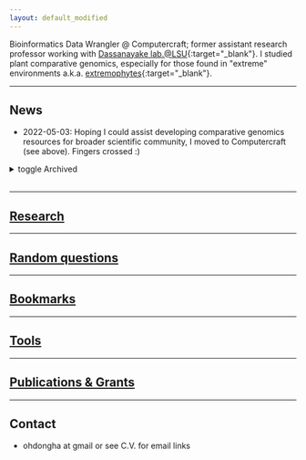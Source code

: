 ```yaml
---
layout: default_modified
---
```

Bioinformatics Data Wrangler @ Computercraft; former assistant research professor working with [Dassanayake lab.@LSU](https://www.lsugenomics.org/){:target="_blank"}. I studied plant comparative genomics, especially for those found in "extreme" environments a.k.a. [extremophytes](https://extremeplants.org/what-is-an-extremophyte/){:target="_blank"}.

___
## News 

- 2022-05-03: Hoping I could assist developing comparative genomics resources for broader scientific community, I moved to Computercraft (see above). Fingers crossed :)

<details markdown=1><summary markdown="span"> toggle Archived </summary>
- 2022-05-02: The pandemic-long collaboration, studying a [fascinating innovation in extremophyte root growth strategy under stress](https://www.cnn.com/2022/05/02/world/extreme-plants-stress-climate-scn/index.html){:target="_blank"}, was published in [_Nat Plants_](https://doi.org/10.1038/s41477-022-01139-5){:target="_blank"}. I focused on providing a framework for comparative DAP- and RNA-seq analyses (see [short tweetorial](https://twitter.com/inspirace/status/1525834604351037440){:target="_blank"}).

- 2022-01-10: I presented [Phylogenetically informed Profiling (PiP)](https://github.com/dinnenylab/BrassicaceaeGRN){:target="_blank"}, an attempt to identify functions with lineage(s)-specific GRN modifications, at the "virtual" [Plant & Animal Genome Conference (PAGXXIX)](https://pag.confex.com/pag/xxix/meetingapp.cgi/Paper/43553){:target="_blank"}, Arabidopsis Informatics workshop (see [re-recorded talk](https://www.youtube.com/watch?v=zR9b0oKNfiM){:target="_blank"}).

- 2021-11-28: The [first draft genome of _Phragmites australis_ (common reed)](https://genomevolution.org/coge/GenomeInfo.pl?gid=59768){:target="_blank"} was published in [_Mol Ecol_](https://doi.org/10.1111/mec.16293){:target="_blank"} :) Fun collaboration with researchers from Tulane Univ. and USGS. Next: chromosome-level assemblies of both native and invasive (in North America) subspecies and more comparative genomics of _Phragmites_ invasion.
</details><br>

___
## [Research](research.md)

___
## [Random questions](random.md)

___
## [Bookmarks](bookmarks.md)

___
## [Tools](tools.md)

___
## [Publications & Grants](publications.md)

___
## Contact
- ohdongha at gmail or see C.V. for email links
